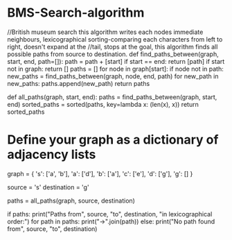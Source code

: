 # BMS-Search-algorithm
//British museum search this algorithm writes each nodes immediate neighbours, lexicographical sorting-comparing each characters from left to right, doesn't expand at the //tail, stops at the goal, this algorithm finds all possible paths from source to destination.
def find_paths_between(graph, start, end, path=[]):
    path = path + [start]
    if start == end:
        return [path]
    if start not in graph:
        return []
    paths = []
    for node in graph[start]:
        if node not in path:
            new_paths = find_paths_between(graph, node, end, path)
            for new_path in new_paths:
                paths.append(new_path)
    return paths

def all_paths(graph, start, end):
    paths = find_paths_between(graph, start, end)
    sorted_paths = sorted(paths, key=lambda x: (len(x), x))
    return sorted_paths

# Define your graph as a dictionary of adjacency lists
graph = {
    's': ['a', 'b'],
    'a': ['d'],
    'b': ['a'],
    'c': ['e'],
    'd': ['g'],
    'g': []
}

source = 's'
destination = 'g'

paths = all_paths(graph, source, destination)

if paths:
    print("Paths from", source, "to", destination, "in lexicographical order:")
    for path in paths:
        print("->".join(path))
else:
    print("No path found from", source, "to", destination)
